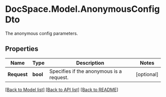 # DocSpace.Model.AnonymousConfigDto
The anonymous config parameters.

## Properties

Name | Type | Description | Notes
------------ | ------------- | ------------- | -------------
**Request** | **bool** | Specifies if the anonymous is a request. | [optional] 

[[Back to Model list]](../README.md#documentation-for-models) [[Back to API list]](../README.md#documentation-for-api-endpoints) [[Back to README]](../README.md)

